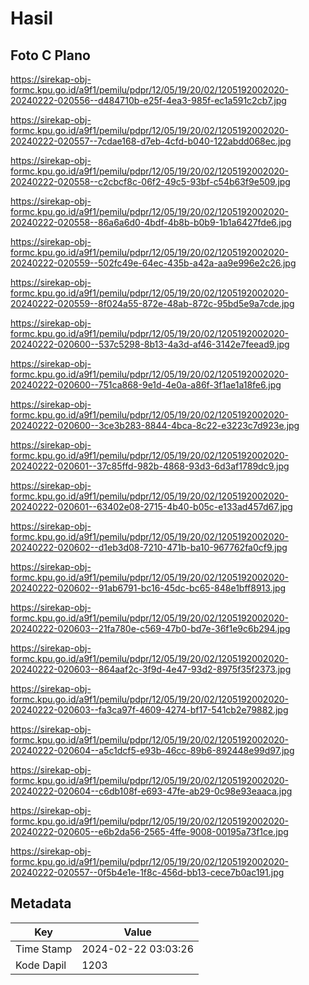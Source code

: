 # Hasil

## Foto C Plano

https://sirekap-obj-formc.kpu.go.id/a9f1/pemilu/pdpr/12/05/19/20/02/1205192002020-20240222-020556--d484710b-e25f-4ea3-985f-ec1a591c2cb7.jpg

https://sirekap-obj-formc.kpu.go.id/a9f1/pemilu/pdpr/12/05/19/20/02/1205192002020-20240222-020557--7cdae168-d7eb-4cfd-b040-122abdd068ec.jpg

https://sirekap-obj-formc.kpu.go.id/a9f1/pemilu/pdpr/12/05/19/20/02/1205192002020-20240222-020558--c2cbcf8c-06f2-49c5-93bf-c54b63f9e509.jpg

https://sirekap-obj-formc.kpu.go.id/a9f1/pemilu/pdpr/12/05/19/20/02/1205192002020-20240222-020558--86a6a6d0-4bdf-4b8b-b0b9-1b1a6427fde6.jpg

https://sirekap-obj-formc.kpu.go.id/a9f1/pemilu/pdpr/12/05/19/20/02/1205192002020-20240222-020559--502fc49e-64ec-435b-a42a-aa9e996e2c26.jpg

https://sirekap-obj-formc.kpu.go.id/a9f1/pemilu/pdpr/12/05/19/20/02/1205192002020-20240222-020559--8f024a55-872e-48ab-872c-95bd5e9a7cde.jpg

https://sirekap-obj-formc.kpu.go.id/a9f1/pemilu/pdpr/12/05/19/20/02/1205192002020-20240222-020600--537c5298-8b13-4a3d-af46-3142e7feead9.jpg

https://sirekap-obj-formc.kpu.go.id/a9f1/pemilu/pdpr/12/05/19/20/02/1205192002020-20240222-020600--751ca868-9e1d-4e0a-a86f-3f1ae1a18fe6.jpg

https://sirekap-obj-formc.kpu.go.id/a9f1/pemilu/pdpr/12/05/19/20/02/1205192002020-20240222-020600--3ce3b283-8844-4bca-8c22-e3223c7d923e.jpg

https://sirekap-obj-formc.kpu.go.id/a9f1/pemilu/pdpr/12/05/19/20/02/1205192002020-20240222-020601--37c85ffd-982b-4868-93d3-6d3af1789dc9.jpg

https://sirekap-obj-formc.kpu.go.id/a9f1/pemilu/pdpr/12/05/19/20/02/1205192002020-20240222-020601--63402e08-2715-4b40-b05c-e133ad457d67.jpg

https://sirekap-obj-formc.kpu.go.id/a9f1/pemilu/pdpr/12/05/19/20/02/1205192002020-20240222-020602--d1eb3d08-7210-471b-ba10-967762fa0cf9.jpg

https://sirekap-obj-formc.kpu.go.id/a9f1/pemilu/pdpr/12/05/19/20/02/1205192002020-20240222-020602--91ab6791-bc16-45dc-bc65-848e1bff8913.jpg

https://sirekap-obj-formc.kpu.go.id/a9f1/pemilu/pdpr/12/05/19/20/02/1205192002020-20240222-020603--21fa780e-c569-47b0-bd7e-36f1e9c6b294.jpg

https://sirekap-obj-formc.kpu.go.id/a9f1/pemilu/pdpr/12/05/19/20/02/1205192002020-20240222-020603--864aaf2c-3f9d-4e47-93d2-8975f35f2373.jpg

https://sirekap-obj-formc.kpu.go.id/a9f1/pemilu/pdpr/12/05/19/20/02/1205192002020-20240222-020603--fa3ca97f-4609-4274-bf17-541cb2e79882.jpg

https://sirekap-obj-formc.kpu.go.id/a9f1/pemilu/pdpr/12/05/19/20/02/1205192002020-20240222-020604--a5c1dcf5-e93b-46cc-89b6-892448e99d97.jpg

https://sirekap-obj-formc.kpu.go.id/a9f1/pemilu/pdpr/12/05/19/20/02/1205192002020-20240222-020604--c6db108f-e693-47fe-ab29-0c98e93eaaca.jpg

https://sirekap-obj-formc.kpu.go.id/a9f1/pemilu/pdpr/12/05/19/20/02/1205192002020-20240222-020605--e6b2da56-2565-4ffe-9008-00195a73f1ce.jpg

https://sirekap-obj-formc.kpu.go.id/a9f1/pemilu/pdpr/12/05/19/20/02/1205192002020-20240222-020557--0f5b4e1e-1f8c-456d-bb13-cece7b0ac191.jpg


## Metadata

| Key        | Value               |
| ---------- | ------------------- |
| Time Stamp | 2024-02-22 03:03:26 |
| Kode Dapil | 1203                |



